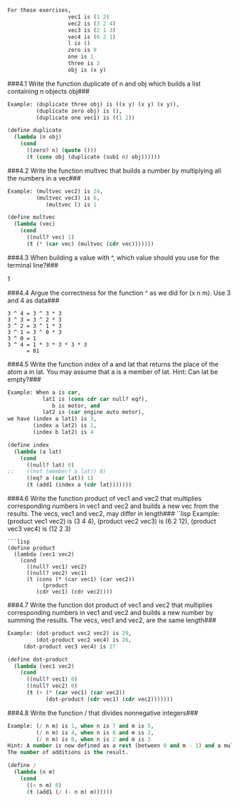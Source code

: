 ```lisp
For these exercises,
                   vec1 is (1 2)
                   vec2 is (3 2 4)
                   vec3 is (2 1 3)
                   vec4 is (6 2 1)
                   l is ()
                   zero is 0
                   one is 1
                   three is 3
                   obj is (x y)
```

###4.1 Write the function duplicate of n and obj which builds a list containing n objects obj###
```lisp
Example: (duplicate three obj) is ((x y) (x y) (x y)),
         (duplicate zero obj) is (),
         (duplicate one vec1) is ((1 2))
```
```lisp
(define duplicate
  (lambda (n obj)
    (cond
      ((zero? n) (quote ()))
      (t (cons obj (duplicate (sub1 n) obj))))))
```

###4.2 Write the function multvec that builds a number by multiplying all the numbers in a vec###
```lisp
Example: (multvec vec2) is 24,
         (multvec vec3) is 6,
            (multvec l) is 1
```
```lisp
(define multvec
  (lambda (vec)
    (cond
      ((null? vec) 1)
      (t (* (car vec) (multvec (cdr vec)))))))
```

###4.3 When building a value with ^, which value should you use for the terminal line?###

1

###4.4 Argue the correctness for the function ^ as we did for (x n m). Use 3 and 4 as data###
```
3 ^ 4 = 3 ^ 3 * 3
3 ^ 3 = 3 ^ 2 * 3
3 ^ 2 = 3 ^ 1 * 3
3 ^ 1 = 3 ^ 0 * 3
3 ^ 0 = 1
3 ^ 4 = 1 * 3 * 3 * 3 * 3
      = 81
```

###4.5 Write the function index of a and lat that returns the place of the atom a in lat. You may assume that a is a member of lat. Hint: Can lat be empty?###
```lisp
Example: When a is car,
           lat1 is (cons cdr car null? eq?),
              b is motor, and
           lat2 is (car engine auto motor),
we have (index a lat1) is 3,
        (index a lat2) is 1,
        (index b lat2) is 4
```
```lisp
(define index
  (lambda (a lat)
    (cond
      ((null? lat) 0)
;;    ((not (member? a lat)) 0)
      ((eq? a (car lat)) 1)
      (t (add1 (index a (cdr lat)))))))
```

###4.6 Write the function product of vec1 and vec2 that multiplies corresponding numbers in vec1 and vec2 and builds a new vec from the results. The vecs, vec1 and vec2, may differ in length###
``lisp
Example: (product vec1 vec2) is (3 4 4),
         (product vec2 vec3) is (6 2 12),
         (product vec3 vec4) is (12 2 3)
```
```lisp
(define product
  (lambda (vec1 vec2)
    (cond
      ((null? vec1) vec2)
      ((null? vec2) vec1)
      (t (cons (* (car vec1) (car vec2))
           (product
	     (cdr vec1) (cdr vec2))))
```

###4.7 Write the function dot product of vec1 and vec2 that multiplies corresponding numbers in vec1 and vec2 and builds a new number by summing the results. The vecs, vec1 and vec2, are the same length###
```lisp
Example: (dot-product vec2 vec2) is 29,
         (dot-product vec2 vec4) is 26,
	 (dot-product vec3 vec4) is 17
```
```lisp
(define dot-product
  (lambda (vec1 vec2)
    (cond
      ((null? vec1) 0)
      ((null? vec2) 0)
      (t (+ (* (car vec1) (car vec2))
            (dot-product (cdr vec1) (cdr vec2)))))))
```

###4.8 Write the function / that divides nonnegative integers###
```lisp
Example: (/ n m) is 1, when n is 7 and m is 5,
         (/ n m) is 4, when n is 8 and m is 2,
         (/ n m) is 0, when n is 2 and m is 3
Hint: A number is now defined as a rest (between 0 and m - 1) and a multiple addition of m.
The number of additions is the result.
```
```lisp
(define /
  (lambda (n m)
    (cond
      ((< n m) 0)
      (t (add1 (/ (- n m) m))))))
```
